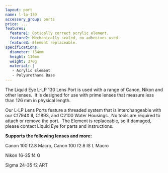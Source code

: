 ```yaml
---
layout: port
name: l-lp-130
accessory_group: ports
price: ...
features:
  feature1: Optically correct acrylic element.
  feature2: Mechanically sealed, no adhesives used.
  feature3: Element replaceable.
specifications:
  diameter: 134mm
  height: 110mm
  weight: 370g
  material: |
   - Acrylic Element
   - Polyurethane Base
---
```

The Liquid Eye L-LP 130 Lens Port is used with a range of Canon, Nikon and other lenses.  It is designed for use with prime lenses that measure less than 126 mm in physical length.

Our L-LP Lens Ports feature a threaded system that is interchangeable with our C1794X II, C1893, and C2100 Water Housings.  No tools are required to attach or remove the port.  The Element is replaceable, so if damaged, please contact Liquid Eye for parts and instructions.

**Supports the following lenses and more:**

Canon	100 f2.8 Macro, Canon 100 f2.8 IS L Macro 

Nikon	16-35 f4 G

Sigma	24-35 f2 ART
